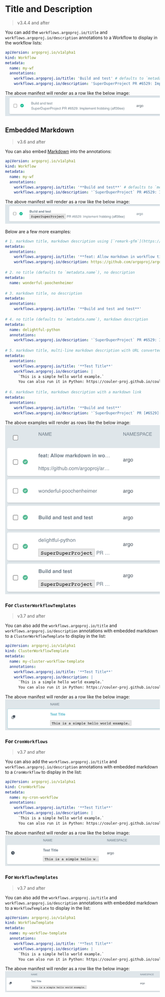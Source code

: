 # Title and Description

> v3.4.4 and after

You can add the `workflows.argoproj.io/title` and `workflows.argoproj.io/description` annotations to a Workflow to display in the workflow lists:

```yaml
apiVersion: argoproj.io/v1alpha1
kind: Workflow
metadata:
  name: my-wf
  annotations:
    workflows.argoproj.io/title: 'Build and test' # defaults to `metadata.name` if not specified
    workflows.argoproj.io/description: 'SuperDuperProject PR #6529: Implement frobbing (aff39ee)'
```

The above manifest will render as a row like the below image:
![Title and Description Example](assets/title-and-description-workflow.png)

## Embedded Markdown

> v3.6 and after

You can also embed [Markdown](https://www.markdownguide.org/basic-syntax/) into the annotations:

```yaml
apiVersion: argoproj.io/v1alpha1
kind: Workflow
metadata:
  name: my-wf
  annotations:
    workflows.argoproj.io/title: '**Build and test**' # defaults to `metadata.name` if not specified
    workflows.argoproj.io/description: '`SuperDuperProject` PR #6529: Implement frobbing (aff39ee)'
```

The above manifest will render as a row like the below image:
![Markdown Example](assets/title-and-description-markdown-workflow.png)

Below are a few more examples:

```yaml
# 1. markdown title, markdown description using [`remark-gfm`](https://github.com/remarkjs/remark-gfm) to convert URLs into anchor links
metadata:
  annotations:
    workflows.argoproj.io/title: '**feat: Allow markdown in workflow title and description. Fixes #10126**'
    workflows.argoproj.io/description: https://github.com/argoproj/argo-workflows/pull/10553

# 2. no title (defaults to `metadata.name`), no description
metadata:
  name: wonderful-poochenheimer

# 3. markdown title, no description
metadata:
  annotations:
    workflows.argoproj.io/title: '**Build and test and test**'

# 4. no title (defaults to `metadata.name`), markdown description
metadata:
  name: delightful-python
  annotations:
    workflows.argoproj.io/description: '`SuperDuperProject` PR #6529: Implement frobbing (aff39ee)'

# 5. markdown title, multi-line markdown description with URL converted into an anchor link
metadata:
  annotations:
    workflows.argoproj.io/title: '**Test Title**'
    workflows.argoproj.io/description: |
      `This is a simple hello world example.`
      You can also run it in Python: https://couler-proj.github.io/couler/examples/#hello-world

# 6. markdown title, markdown description with a markdown link
metadata:
  annotations:
    workflows.argoproj.io/title: '**Build and test**'
    workflows.argoproj.io/description: '`SuperDuperProject` PR [#6529](https://github.com): Implement frobbing (aff39ee)'
```

The above examples will render as rows like the below image:
![More Markdown Examples](assets/title-and-description-markdown-complex-workflow.png)

### For `ClusterWorkflowTemplates`

> v3.7 and after

You can also add the `workflows.argoproj.io/title` and `workflows.argoproj.io/description` annotations with embedded markdown to a `ClusterWorkflowTemplate` to display in the list:

```yaml
apiVersion: argoproj.io/v1alpha1
kind: ClusterWorkflowTemplate
metadata:
  name: my-cluster-workflow-template
  annotations:
    workflows.argoproj.io/title: '**Test Title**'
    workflows.argoproj.io/description: |
      `This is a simple hello world example.`
      You can also run it in Python: https://couler-proj.github.io/couler/examples/#hello-world
```

The above manifest will render as a row like the below image:
![ClusterWorkflowTemplate Example](assets/title-and-description-markdown-cluster-workflow-template.png)

### For `CronWorkflows`

> v3.7 and after

You can also add the `workflows.argoproj.io/title` and `workflows.argoproj.io/description` annotations with embedded markdown to a `CronWorkflow` to display in the list:

```yaml
apiVersion: argoproj.io/v1alpha1
kind: CronWorkflow
metadata:
  name: my-cron-workflow
  annotations:
    workflows.argoproj.io/title: '**Test Title**'
    workflows.argoproj.io/description: |
      `This is a simple hello world example.`
      You can also run it in Python: https://couler-proj.github.io/couler/examples/#hello-world
```

The above manifest will render as a row like the below image:
![CronWorkflow Example](assets/title-and-description-markdown-cron-workflow.png)

### For `WorkflowTemplates`

> v3.7 and after

You can also add the `workflows.argoproj.io/title` and `workflows.argoproj.io/description` annotations with embedded markdown to a `WorkflowTemplate` to display in the list:

```yaml
apiVersion: argoproj.io/v1alpha1
kind: WorkflowTemplate
metadata:
  name: my-workflow-template
  annotations:
    workflows.argoproj.io/title: '**Test Title**'
    workflows.argoproj.io/description: |
      `This is a simple hello world example.`
      You can also run it in Python: https://couler-proj.github.io/couler/examples/#hello-world
```

The above manifest will render as a row like the below image:
![WorkflowTemplate Example](assets/title-and-description-markdown-workflow-template.png)
